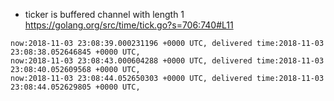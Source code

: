 * ticker is buffered channel with length 1 https://golang.org/src/time/tick.go?s=706:740#L11
```
now:2018-11-03 23:08:39.000231196 +0000 UTC, delivered time:2018-11-03 23:08:38.052646845 +0000 UTC,
now:2018-11-03 23:08:43.000604288 +0000 UTC, delivered time:2018-11-03 23:08:40.052609568 +0000 UTC,
now:2018-11-03 23:08:44.052650303 +0000 UTC, delivered time:2018-11-03 23:08:44.052629805 +0000 UTC,
```
